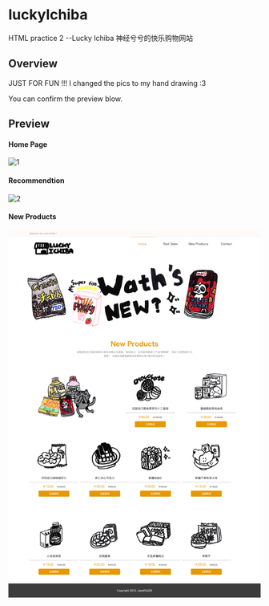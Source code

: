 # luckyIchiba
HTML practice 2 --Lucky Ichiba 神经兮兮的快乐购物网站

## Overview
JUST FOR FUN !!!
I changed the pics to my hand drawing :3

You can confirm the preview blow.

## Preview
#### Home Page 
![1](https://github.com/koshiryo/luckyIchiba/blob/master/pics/1.png)

#### Recommendtion 
![2](https://github.com/koshiryo/luckyIchiba/blob/master/pics/2.png)

#### New Products
![3](https://github.com/koshiryo/luckyIchiba/blob/master/pics/3.png)
